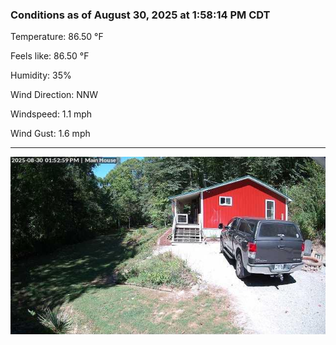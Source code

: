 ### Conditions as of August 30, 2025 at 1:58:14 PM CDT 

Temperature: 86.50 &deg;F

Feels like: 86.50 &deg;F

Humidity: 35%

Wind Direction: NNW

Windspeed: 1.1 mph

Wind Gust: 1.6 mph

---

<img src="./images/latest.jpeg"/>

